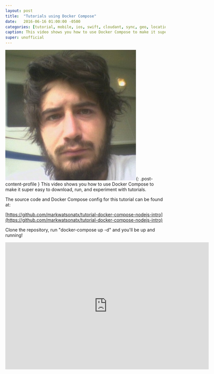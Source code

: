 ```yaml
---
layout: post
title:  "Tutorials using Docker Compose"
date:   2016-06-16 01:00:00 -0500
categories: [tutorial, mobile, ios, swift, cloudant, sync, geo, location]
caption: This video shows you how to use Docker Compose to make it super easy to download, run, and experiment with tutorials. 
super: unofficial
---
```


![Super Unofficial](/img/profile0.jpg){: .post-content-profile } This video shows you how to use Docker Compose to make it super easy to download, run, and experiment with tutorials. 

The source code and Docker Compose config for this tutorial can be found at:

[https://github.com/markwatsonatx/tutorial-docker-compose-nodejs-intro](https://github.com/markwatsonatx/tutorial-docker-compose-nodejs-intro)

Clone the repository, run "docker-compose up -d" and you'll be up and running!

<iframe width="640" height="400" src="https://www.youtube.com/embed/6fyKSu1cxGc" frameborder="0" allowfullscreen></iframe>